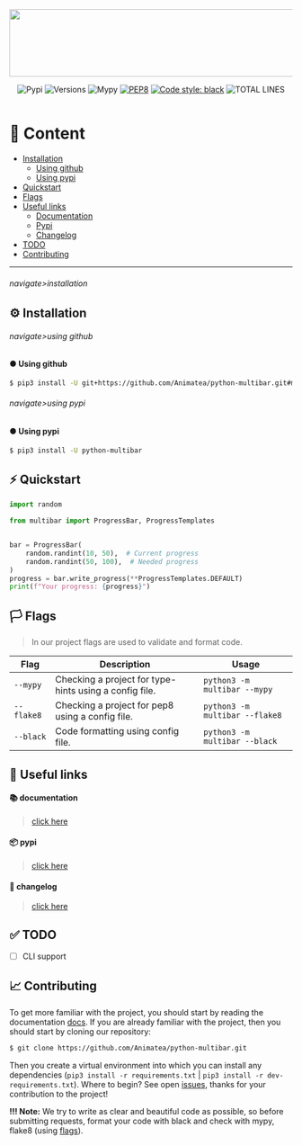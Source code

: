 <div align="center">
    <a href="https://media.giphy.com/media/Inc6xnOHET6BNOeCfk/giphy.gif?cid=790b761165e4f51105f552cf120a6046e5a4037f28a994ef&rid=giphy.gif&ct=g"><img height="120" width="1920" alt="" src="https://media.giphy.com/media/Inc6xnOHET6BNOeCfk/giphy.gif?cid=790b761165e4f51105f552cf120a6046e5a4037f28a994ef&rid=giphy.gif&ct=g"></a>

![Pypi](https://img.shields.io/pypi/v/python-multibar)
![Versions](https://img.shields.io/pypi/pyversions/python-multibar)
![Mypy](http://www.mypy-lang.org/static/mypy_badge.svg)
[![PEP8](https://img.shields.io/badge/flake8-checked-blue.svg)](https://www.python.org/dev/peps/pep-0008/)
[![Code style: black](https://img.shields.io/badge/code%20style-black-000000.svg)](https://github.com/psf/black)
![TOTAL LINES](https://img.shields.io/tokei/lines/github/Animatea/python-multibar)
</div>
<div align="center">
    <a href="https://discord.com/invite/KKUFRZCt4f"><img src="https://discordapp.com/api/guilds/744099317836677161/widget.png?style=banner2" alt="" /></a>
</div>

# 👋 Content
- [Installation](#navigateinstallation)
    - [Using github](#-using-github)
    - [Using pypi](#-using-pypi)
- [Quickstart](#-quickstart)
- [Flags](#flags)
- [Useful links](#useful-links)
  - [Documentation](#documentation)
  - [Pypi](#pypi)
  - [Changelog](#changelog)
- [TODO](#todo)
- [Contributing](#contributing)

----------------------------------------

###### navigate>installation
## ⚙️ Installation
###### navigate>using github
#### ● Using github
```bash
$ pip3 install -U git+https://github.com/Animatea/python-multibar.git#master
```
###### navigate>using pypi
#### ● Using pypi
```bash
$ pip3 install -U python-multibar
```

## ⚡️ Quickstart
```py
import random

from multibar import ProgressBar, ProgressTemplates


bar = ProgressBar(
    random.randint(10, 50),  # Current progress
    random.randint(50, 100),  # Needed progress
)
progress = bar.write_progress(**ProgressTemplates.DEFAULT)
print(f"Your progress: {progress}")
```

## 🏳️ Flags
> In our project flags are used to validate and format code.

Flag   | Description  | Usage  |
------ | ------------ | ------ |
`--mypy` | Checking a project for type-hints using a config file. | `python3 -m multibar --mypy` |
`--flake8` | Checking a project for pep8 using a config file. | `python3 -m multibar --flake8` |
`--black` | Code formatting using config file. | `python3 -m multibar --black`

## 🔗 Useful links
#### 📚 documentation
> [click here](https://app.gitbook.com/@denys111/s/python-multibar/)
#### 📦 pypi
> [click here](https://pypi.org/project/python-multibar/)
#### 📂 changelog
> [click here](https://github.com/Animatea/python-multibar/blob/master/CHANGELOG.md)

## ✅ TODO
- [ ] CLI support

## 📈 Contributing
To get more familiar with the project, you should start by reading the documentation [docs](https://app.gitbook.com/@denys111/s/python-multibar/). If you are already familiar with the project, then you should start by cloning our repository:
```bash
$ git clone https://github.com/Animatea/python-multibar.git
```
Then you create a virtual environment into which you can install any dependencies (`pip3 install -r requirements.txt` | `pip3 install -r dev-requirements.txt`).
Where to begin? See open [issues](https://github.com/Animatea/python-multibar/issues), thanks for your contribution to the project!

**!!! Note:**
We try to write as clear and beautiful code as possible, so before submitting requests, format your code with black and check with mypy, flake8 (using [flags](link_to_flags)).
